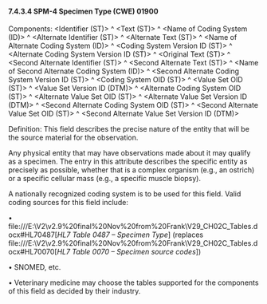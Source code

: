 #### 7.4.3.4 SPM-4 Specimen Type (CWE) 01900 

Components: &lt;Identifier (ST)> ^ &lt;Text (ST)> ^ &lt;Name of Coding System (ID)> ^ &lt;Alternate Identifier (ST)> ^ &lt;Alternate Text (ST)> ^ &lt;Name of Alternate Coding System (ID)> ^ &lt;Coding System Version ID (ST)> ^ &lt;Alternate Coding System Version ID (ST)> ^ &lt;Original Text (ST)> ^ &lt;Second Alternate Identifier (ST)> ^ &lt;Second Alternate Text (ST)> ^ &lt;Name of Second Alternate Coding System (ID)> ^ &lt;Second Alternate Coding System Version ID (ST)> ^ &lt;Coding System OID (ST)> ^ &lt;Value Set OID (ST)> ^ &lt;Value Set Version ID (DTM)> ^ &lt;Alternate Coding System OID (ST)> ^ &lt;Alternate Value Set OID (ST)> ^ &lt;Alternate Value Set Version ID (DTM)> ^ &lt;Second Alternate Coding System OID (ST)> ^ &lt;Second Alternate Value Set OID (ST)> ^ &lt;Second Alternate Value Set Version ID (DTM)>

Definition: This field describes the precise nature of the entity that will be the source material for the observation.

Any physical entity that may have observations made about it may qualify as a specimen. The entry in this attribute describes the specific entity as precisely as possible, whether that is a complex organism (e.g., an ostrich) or a specific cellular mass (e.g., a specific muscle biopsy).

A nationally recognized coding system is to be used for this field. Valid coding sources for this field include:

• file:///E:\V2\v2.9%20final%20Nov%20from%20Frank\V29_CH02C_Tables.docx#HL70487[_HL7 Table 0487 – Specimen Type_] (replaces file:///E:\V2\v2.9%20final%20Nov%20from%20Frank\V29_CH02C_Tables.docx#HL70070[_HL7 Table 0070 – Specimen source codes_])

• SNOMED, etc.

• Veterinary medicine may choose the tables supported for the components of this field as decided by their industry.
